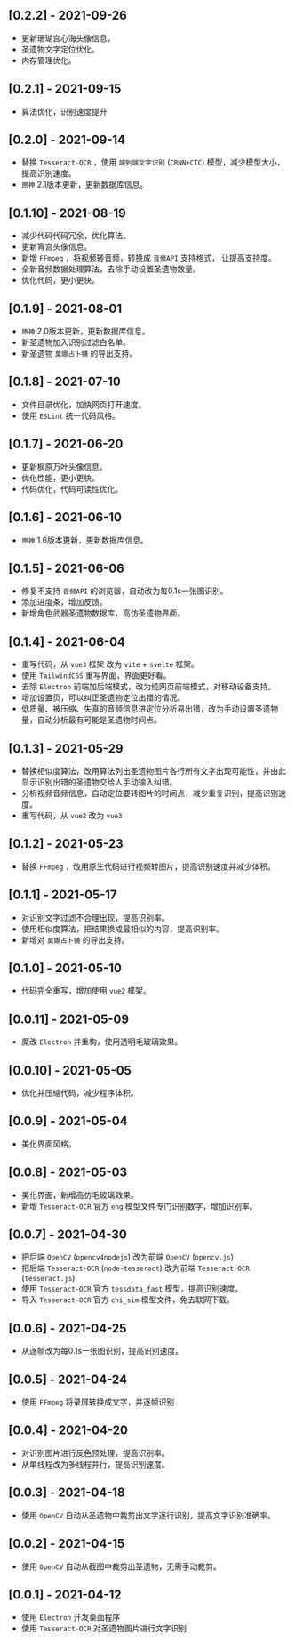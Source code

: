 ## [0.2.2] - 2021-09-26
- 更新珊瑚宫心海头像信息。
- 圣遗物文字定位优化。
- 内存管理优化。

## [0.2.1] - 2021-09-15
- 算法优化，识别速度提升

## [0.2.0] - 2021-09-14
- 替换 `Tesseract-OCR` ，使用 `端到端文字识别` (`CRNN+CTC`) 模型，减少模型大小，提高识别速度。
- `原神` 2.1版本更新，更新数据库信息。

## [0.1.10] - 2021-08-19
- 减少代码代码冗余，优化算法。
- 更新宵宫头像信息。
- 新增 `FFmpeg` ，将视频转音频，转换成 `音频API` 支持格式， 让提高支持度。
- 全新音频数据处理算法，去除手动设置圣遗物数量。
- 优化代码，更小更快。

## [0.1.9] - 2021-08-01
- `原神` 2.0版本更新，更新数据库信息。
- 新圣遗物加入识别过滤白名单。
- 新圣遗物 `莫娜占卜铺` 的导出支持。

## [0.1.8] - 2021-07-10
- 文件目录优化，加快网页打开速度。
- 使用 `ESLint` 统一代码风格。

## [0.1.7] - 2021-06-20
- 更新枫原万叶头像信息。
- 优化性能，更小更快。
- 代码优化，代码可读性优化。

## [0.1.6] - 2021-06-10
- `原神` 1.6版本更新，更新数据库信息。

## [0.1.5] - 2021-06-06
- 修复不支持 `音频API` 的浏览器，自动改为每0.1s一张图识别。
- 添加进度条，增加反馈。
- 新增角色武器圣遗物数据库，高仿圣遗物界面。

## [0.1.4] - 2021-06-04
- 重写代码，从 `vue3` 框架 改为 `vite` + `svelte` 框架。
- 使用 `TailwindCSS` 重写界面，界面更好看。
- 去除 `Electron` 前端加后端模式，改为纯网页前端模式，对移动设备支持。
- 增加设置页，可以纠正圣遗物定位出错的情况。
- 低质量、被压缩、失真的音频信息进定位分析易出错，改为手动设置圣遗物量，自动分析最有可能是圣遗物时间点。

## [0.1.3] - 2021-05-29
- 替换相似度算法，改用算法列出圣遗物图片各行所有文字出现可能性，并由此显示识别出错的圣遗物交给人手动输入纠错。
- 分析视频音频信息，自动定位要转图片的时间点，减少重复识别，提高识别速度。
- 重写代码，从 `vue2` 改为 `vue3`

## [0.1.2] - 2021-05-23
- 替换 `FFmpeg` ，改用原生代码进行视频转图片，提高识别速度并减少体积。

## [0.1.1] - 2021-05-17
- 对识别文字过滤不合理出现，提高识别率。
- 使用相似度算法，把结果换成最相似的内容，提高识别率。
- 新增对 `莫娜占卜铺` 的导出支持。

## [0.1.0] - 2021-05-10
- 代码完全重写，增加使用 `vue2` 框架。

## [0.0.11] - 2021-05-09
- 魔改 `Electron` 并重构，使用透明毛玻璃效果。

## [0.0.10] - 2021-05-05
- 优化并压缩代码，减少程序体积。

## [0.0.9] - 2021-05-04
- 美化界面风格。

## [0.0.8] - 2021-05-03
- 美化界面，新增高仿毛玻璃效果。
- 新增 `Tesseract-OCR` 官方 `eng` 模型文件专门识别数字，增加识别率。

## [0.0.7] - 2021-04-30
- 把后端 `OpenCV` (`opencv4nodejs`) 改为前端 `OpenCV` (`opencv.js`)
- 把后端 `Tesseract-OCR` (`node-tesseract`) 改为前端 `Tesseract-OCR` (`tesseract.js`)
- 使用 `Tesseract-OCR` 官方 `tessdata_fast` 模型，提高识别速度。
- 导入 `Tesseract-OCR` 官方 `chi_sim` 模型文件，免去联网下载。

## [0.0.6] - 2021-04-25
- 从逐帧改为每0.1s一张图识别，提高识别速度。

## [0.0.5] - 2021-04-24
- 使用 `FFmpeg` 将录屏转换成文字，并逐帧识别

## [0.0.4] - 2021-04-20
- 对识别图片进行反色预处理，提高识别率。
- 从单线程改为多线程并行，提高识别速度。

## [0.0.3] - 2021-04-18
- 使用 `OpenCV` 自动从圣遗物中裁剪出文字逐行识别，提高文字识别准确率。

## [0.0.2] - 2021-04-15
- 使用 `OpenCV` 自动从截图中裁剪出圣遗物，无需手动裁剪。

## [0.0.1] - 2021-04-12
- 使用 `Electron` 开发桌面程序
- 使用 `Tesseract-OCR` 对圣遗物图片进行文字识别